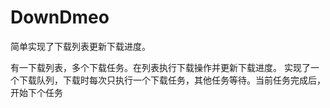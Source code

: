 # DownDmeo

简单实现了下载列表更新下载进度。

有一下载列表，多个下载任务。在列表执行下载操作并更新下载进度。
实现了一个下载队列，下载时每次只执行一个下载任务，其他任务等待。当前任务完成后，开始下个任务

